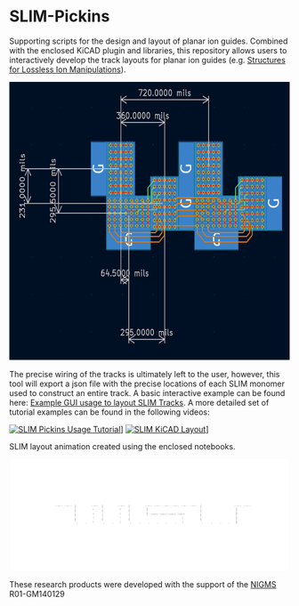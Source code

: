 # SLIM-Pickins
Supporting scripts for the design and layout of planar ion guides. Combined with the enclosed KiCAD plugin and libraries, this repository allows users to interactively develop the track layouts for planar ion guides (e.g. [Structures for Lossless Ion Manipulations](https://en.wikipedia.org/wiki/Structures_for_lossless_ion_manipulations)). 

<center><img src="notebooks\TurnLayout.png" width=600 height=500 /></center>

The precise wiring of the tracks is ultimately left to the user, however, this tool will export a json file with the precise locations of each SLIM monomer used to construct an entire track. A basic interactive example can be found here: [Example GUI usage to layout SLIM Tracks](https://github.com/bhclowers/SLIM-Pickins/blob/main/notebooks/SLIM%20Pickins%20Joystick.mov). A more detailed set of tutorial examples can be found in the following videos:

[![SLIM Pickins Usage Tutorial](http://img.youtube.com/vi/yC1gx8vcMvg/0.jpg)](https://youtu.be/yC1gx8vcMvg)]
[![SLIM KiCAD Layout](http://img.youtube.com/vi/TNFmKhr-GAw/0.jpg)](https://youtu.be/TNFmKhr-GAw)]


SLIM layout animation created using the enclosed notebooks.
<center><img src="notebooks\WSU.gif" width=500 height=200 /></center>

These research products were developed with the support of the [NIGMS](https://www.nigms.nih.gov/) R01-GM140129
